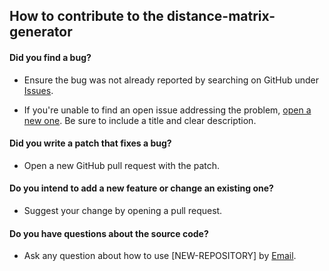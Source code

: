 ## How to contribute to the distance-matrix-generator

#### **Did you find a bug?**

* Ensure the bug was not already reported by searching on GitHub under [Issues](https://github.com/Pymetheus/distance-matrix-generator/issues).

* If you're unable to find an open issue addressing the problem, [open a new one](https://github.com/Pymetheus/distance-matrix-generator/issues/new).
  Be sure to include a title and clear description.

#### **Did you write a patch that fixes a bug?**

* Open a new GitHub pull request with the patch.

#### **Do you intend to add a new feature or change an existing one?**

* Suggest your change by opening a pull request.

#### **Do you have questions about the source code?**

* Ask any question about how to use [NEW-REPOSITORY] by [Email](mailto:github.senate902@passfwd.com).
